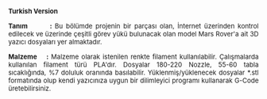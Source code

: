 <b><font size="2">Turkish Version</font></b><p align="justify"><b>
<font size="2">Tanım&nbsp;&nbsp;&nbsp;&nbsp;&nbsp;&nbsp;&nbsp; : </font></b>
<font size="2">Bu bölümde projenin bir parçası olan, İnternet üzerinden kontrol edilecek ve üzerinde çeşitli görev yükü bulunacak olan model Mars Rover'a ait 3D yazıcı dosyaları yer almaktadır.
</font></p>
<p align="justify"><b><font size="2">Malzeme&nbsp;&nbsp;&nbsp; :</font></b><font size="2"> Malzeme olarak istenilen renkte filament kullanılabilir. Çalışmalarda kullanılan filament türü PLA'dır. Dosyalar 180-220 Nozzle, 55-60 tabla sıcaklığında, %7 doluluk oranında basılabilir. 
Yüklenmiş/yüklenecek dosyalar *.stl formatında olup kendi yazıcınıza uygun bir 
dilimleyici programı kullanarak G-Code üretebilirsiniz.</font></p>
